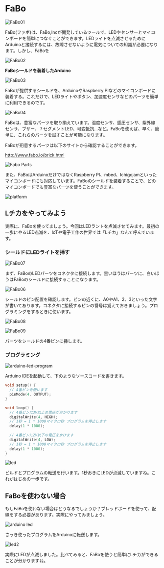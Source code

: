# FaBo

![FaBo01](img/fabo01.jpg)

FaBo(ファボ)は、FaBo,Incが開発しているツールで、LEDやセンサーとマイコンボードを簡単につなぐことができます。LEDライトを点滅させるためにArduinoと接続するには、故障させないように電気についての知識が必要になります。しかし、FaBoを

![FaBo02](img/fabo02.png)

**FaBoシールドを装着したArduino**

![FaBo03](img/fabo03.png)

FaBoが提供するシールドを、ArduinoやRaspberry PIなどのマイコンボードに装着する。これだけで、LEDライトやボタン、加速度センサなどのパーツを簡単に利用できるのです。

![FaBo04](img/fabo04.png)

FaBoは、豊富なパーツを取り揃えています。温度センサ、感圧センサ、紫外線センサ、ブザー、７セグメントLED、可変抵抗…など。FaBoを使えば、早く、簡単に、これらのパーツを試すことが可能になります。

FaBoが用意するパーツは以下のサイトから確認することができます。

http://www.fabo.io/brick.html

![Fabo Parts](img/fabo-parts.jpg)

また、FaBoはArduinoだけではなくRaspberry PI、mbed、Ichigojamといったマイコンボードにも対応しています。FaBoのシールドを装着することで、どのマイコンボードでも豊富なパーツを使うことができます。

![platform](img/fabo-platform.png)

## Lチカをやってみよう

実際に、FaBoを使ってましょう。今回はLEDラントを点滅させてみます。最初の一歩にやるLED点滅を、IoTや電子工作の世界では「Lチカ」なんて呼んでいます。

### シールドにLEDライトを挿す

![FaBo07](img/fabo07.png)

まず、FaBoのLEDパーツをコネクタに接続します。黒いほうはパーツに、白いほうはFaBoのシールドに接続することになります。

![FaBo06](img/fabo06.png)

シールドのピン配置を確認します。ピンの近くに、A0やA1、2、3といった文字が書いてあります。コネクタに接続するピンの番号は覚えておきましょう。プログラミングをするときに使います。

![FaBo08](img/fabo08.png)

![FaBo09](img/fabo09.png)

パーツをシールドの4番ピンに挿します。

### プログラミング

![arduino-led-program](img/arduino-led-program.png)

Arduino IDEを起動して、下のようなソースコードを書きます。

```ino
void setup() {
  // 4番ピンを使います
  pinMode(4, OUTPUT);
}

void loop() {
  // 4番ピンに3V以上の電圧がかかります
  digitalWrite(4, HIGH);
  // 1秒 = 1 * 1000マイクロ秒 プログラムを停止します
  delay(1 * 1000);
  
  // 4番ピンに2V以下の電圧をかけます
  digitalWrite(4, LOW);
  // 1秒 = 1 * 1000マイクロ秒 プログラムを停止します
  delay(1 * 1000);
}
```

![led](img/arduino-led-01.png)

ビルドとプログラムの転送を行います。1秒おきにLEDが点滅していますね。これがはじめの一歩です。

## FaBoを使わない場合

もしFaBoを使わない場合はどうなるでしょうか？ブレッドボードを使って、配線をする必要があります。実際にやってみましょう。

![arduino led](img/arduino-led.png)

さっき使ったプログラムをArduinoに転送します。

![led2](img/arduino-led-02.png)

実際にLEDが点滅しました。比べてみると、FaBoを使うと簡単にLチカができることが分かりますね。
